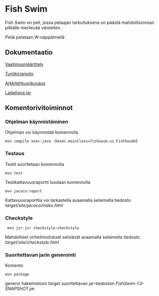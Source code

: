 ﻿# Fish Swim

Fish Swim on peli, jossa pelaajan tarkoituksena on päästä mahdollisimman pitkälle merilevää väistellen. 

Peliä pelataan  W-näppäimellä

## Dokumentaatio

[Vaatimusmäärittely](https://github.com/tulma95/ot-harjoitustyo/blob/master/documentation/vaatimusmaarittely.md)

[Tuntikirjanpito](https://github.com/tulma95/ot-harjoitustyo/blob/master/documentation/tuntikirjanpito.md)

[Arkkitehtuurikuvaus](https://github.com/tulma95/ot-harjoitustyo/blob/master/documentation/arkkitehtuuri.md)

[Ladattava jar](https://github.com/tulma95/ot-harjoitustyo/releases)

## Komentorivitoiminnot

### Ohjelman käynnistäminen

Ohjelman voi käynnistää komennolla

```
mvn compile exec:java -Dexec.mainClass=fishswim.ui.FishSwimUI
```

### Testaus

Testit suoritetaan komennolla

```
mvn test
```

Testikattavuusraportti luodaan komennolla

```
mvn jacoco:report
```

Kattavuusraporttia voi tarkastella avaamalla selaimella tiedosto _target/site/jacoco/index.html_

### Checkstyle

```
 mvn jxr:jxr checkstyle:checkstyle
```

Mahdolliset virheilmoitukset selviävät avaamalla selaimella tiedosto _target/site/checkstyle.html_

### Suoritettavan jarin generointi

Komento

```
mvn package
```

generoi hakemistoon _target_ suoritettavan jar-tiedoston _FishSwim-1.0-SNAPSHOT.jar_